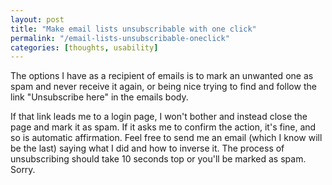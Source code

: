 ```yaml
---
layout: post
title: "Make email lists unsubscribable with one click"
permalink: "/email-lists-unsubscribable-oneclick"
categories: [thoughts, usability]
---
```


The options I have as a recipient of emails is to mark an unwanted one as spam and never receive it again, or being nice trying to find and follow the link "Unsubscribe here" in the emails body.

If that link leads me to a login page, I won't bother and instead close the page and mark it as spam. If it asks me to confirm the action, it's fine, and so is automatic affirmation. Feel free to send me an email (which I know will be the last) saying what I did and how to inverse it. The process of unsubscribing should take 10 seconds top or you'll be marked as spam. Sorry.
